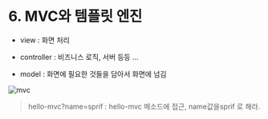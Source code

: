 # 6. MVC와 템플릿 엔진

- view : 화면 처리

- controller : 비즈니스 로직, 서버 등등 ...

- model : 화면에 필요한 것들을 담아서 화면에 넘김

![mvc](https://user-images.githubusercontent.com/102288426/189407987-e4f909ce-1536-419c-b16c-d4eb2bd0b7c7.png)

> hello-mvc?name=sprif : hello-mvc 메소드에 접근, name값을sprif 로 해라.